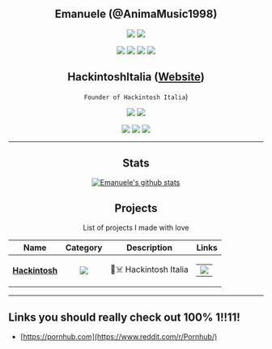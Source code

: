 <div align="center">

## Emanuele (@AnimaMusic1998)

[![](https://img.shields.io/badge/OS-macOS%20Bug%20Sure-informational?style=flat&logo=apple&logoColor=white&color=AC4142)](https://www.apple.com/)
[![](https://img.shields.io/badge/Code-Python-informational?style=flat&logo=python&logoColor=white&color=AC4142)](https://python.org)

[![](https://img.shields.io/badge/-Facebook-informational?style=for-the-badge&logo=facebook&logoColor=white&color=3b5998)](https://facebook.com/AnimaMusic1998)
[![](https://img.shields.io/badge/-Twitter-informational?style=for-the-badge&logo=twitter&logoColor=white&color=00aced)](https://twitter.com/AnimaMusic1998)
[![](https://img.shields.io/badge/-Instagram-informational?style=for-the-badge&logo=instagram&logoColor=white&color=C13584)](https://instagram.com/_emanuelepietropaolo_/)
[![](https://img.shields.io/badge/-Telegram-informational?style=for-the-badge&logo=telegram&logoColor=white&color=0088cc)](https://t.me/AnimaMusic1998)

## HackintoshItalia (<a href="https://www.hackintoshitalia.it/"><b>Website</b></a>)


`Founder of Hackintosh Italia`)

[![](https://img.shields.io/badge/OS-macOS%20Bug%20Sure-informational?style=flat&logo=apple&logoColor=white&color=AC4142)](https://www.apple.com/)
[![](https://img.shields.io/badge/Code-Python-informational?style=flat&logo=python&logoColor=white&color=AC4142)](https://python.org)

[![](https://img.shields.io/badge/-Facebook-informational?style=for-the-badge&logo=facebook&logoColor=white&color=3b5998)](https://facebook.com/HackintoshItalia.official)
[![](https://img.shields.io/badge/-Instagram-informational?style=for-the-badge&logo=instagram&logoColor=white&color=C13584)](https://instagram.com/hackintoshitalia.official/)
[![](https://img.shields.io/badge/-Telegram-informational?style=for-the-badge&logo=telegram&logoColor=white&color=0088cc)](https://t.me/HackintoshItalia)

<hr>

## Stats

[![Emanuele's github stats](https://github-readme-stats.vercel.app/api?username=Emanuele-1998)](https://github.com/anuraghazra/github-readme-stats)


## Projects

List of projects I made with love

| Name | Category | Description | Links |
| --- | :---: | --- | --- |  
| <a href="https://www.hackintoshitalia.it/"><b>Hackintosh</b></a> | [![](https://img.shields.io/badge/🔧-%20Tools-informational?style=flat&logoColor=white&color=9b59b6)]() | 🍎☠️ Hackintosh Italia | <table><tr><td> [![](https://img.shields.io/badge/-🌎-informational?style=flat&logoColor=black&color=white)](https://www.hackintoshitalia.it/) </td></tr></table> | 
<hr>
</div>

## Links you should really check out 100% 1!!11!

- [https://pornhub.com](https://www.reddit.com/r/Pornhub/)
